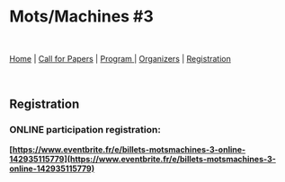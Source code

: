 # Mots/Machines #3

<br>

[Home](https://motsmachines.github.io/2021/) | [Call for Papers](https://motsmachines.github.io/2021/CFP) | [Program ](https://motsmachines.github.io/2021/program) | [Organizers](https://motsmachines.github.io/2021/organizers) | [Registration](https://motsmachines.github.io/2021/registration)

<br>

## Registration

### ONLINE participation registration: 
**[https://www.eventbrite.fr/e/billets-motsmachines-3-online-142935115779](https://www.eventbrite.fr/e/billets-motsmachines-3-online-142935115779)**


